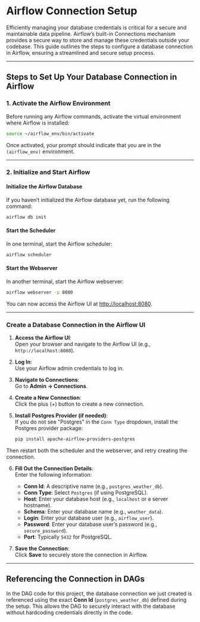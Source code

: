 # Airflow Connection Setup

Efficiently managing your database credentials is critical for a secure and maintainable data pipeline. Airflow’s built-in Connections mechanism provides a secure way to store and manage these credentials outside your codebase. This guide outlines the steps to configure a database connection in Airflow, ensuring a streamlined and secure setup process.

---

## Steps to Set Up Your Database Connection in Airflow

### 1. Activate the Airflow Environment
Before running any Airflow commands, activate the virtual environment where Airflow is installed:

```bash
source ~/airflow_env/bin/activate
```

Once activated, your prompt should indicate that you are in the `(airflow_env)` environment.

---

### 2. Initialize and Start Airflow
#### Initialize the Airflow Database
If you haven’t initialized the Airflow database yet, run the following command:
```bash
airflow db init
```

#### Start the Scheduler
In one terminal, start the Airflow scheduler:
```bash
airflow scheduler
```

#### Start the Webserver
In another terminal, start the Airflow webserver:
```bash
airflow webserver -p 8080
```

You can now access the Airflow UI at [http://localhost:8080](http://localhost:8080).

---

### Create a Database Connection in the Airflow UI

1. **Access the Airflow UI**:  
   Open your browser and navigate to the Airflow UI (e.g., `http://localhost:8080`).

2. **Log In**:  
   Use your Airflow admin credentials to log in.

3. **Navigate to Connections**:  
   Go to **Admin → Connections**.

4. **Create a New Connection**:  
   Click the plus (+) button to create a new connection.

5. **Install Postgres Provider (if needed)**:  
   If you do not see "Postgres" in the `Conn Type` dropdown, install the Postgres provider package:
   ```bash
   pip install apache-airflow-providers-postgres
   ```
Then restart both the scheduler and the webserver, and retry creating the connection.

6. **Fill Out the Connection Details**:  
   Enter the following information:
   - **Conn Id**: A descriptive name (e.g., `postgres_weather_db`).
   - **Conn Type**: Select `Postgres` (if using PostgreSQL).
   - **Host**: Enter your database host (e.g., `localhost` or a server hostname).
   - **Schema**: Enter your database name (e.g., `weather_data`).
   - **Login**: Enter your database user (e.g., `airflow_user`).
   - **Password**: Enter your database user’s password (e.g., `secure_password`).
   - **Port**: Typically `5432` for PostgreSQL.

7. **Save the Connection**:  
   Click **Save** to securely store the connection in Airflow.

---

## Referencing the Connection in DAGs

In the DAG code for this project, the database connection we just created is referenced using the exact **Conn Id** (`postgres_weather_db`) defined during the setup. This allows the DAG to securely interact with the database without hardcoding credentials directly in the code.

